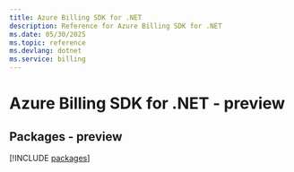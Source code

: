 ```yaml
---
title: Azure Billing SDK for .NET
description: Reference for Azure Billing SDK for .NET
ms.date: 05/30/2025
ms.topic: reference
ms.devlang: dotnet
ms.service: billing
---
```

# Azure Billing SDK for .NET - preview
## Packages - preview
[!INCLUDE [packages](billing-index.md)]